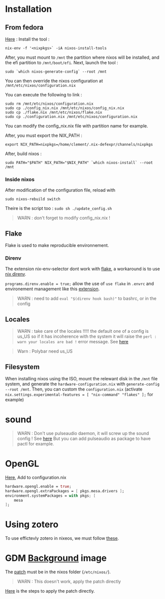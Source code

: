 # Installation

## From fedora

[Here](https://nixos.org/manual/nixos/stable/#sec-installing-from-other-distro) :
Install the tool :

```shell
nix-env -f '<nixpkgs>` -iA nixos-install-tools
```

After, you must mount to `/mnt` the partition where nixos will be installed, and the efi partition to `/mnt/boot/efi`. Next, launch the tool :

```shell
sudo `which nixos-generate-config` --root /mnt
```

You can then override the nixos configuration at `/mnt/etc/nixos/configuration.nix`

You can execute the following to link :

```shell
sudo rm /mnt/etc/nixos/configuration.nix
sudo cp ./config_nix.nix /mnt/etc/nixos/config_nix.nix
sudo cp ./flake.nix /mnt/etc/nixos/flake.nix
sudo cp ./configuration.nix /mnt/etc/nixos/configuration.nix
```

You can modify the config_nix.nix file with partition name for example.

After, you must export the NIX_PATH :

```shelll
export NIX_PATH=nixpkgs=/home/clement/.nix-defexpr/channels/nixpkgs
```

After, build nixos :

```shell
sudo PATH="$PATH" NIX_PATH="$NIX_PATH" `which nixos-install` --root /mnt
```

### Inside nixos

After modification of the configuration file, reload with

```shell
sudo nixos-rebuild switch
```

Theire is the script too : `sudo sh ./update_config.sh`

> WARN : don't forget to modify config_nix.nix !

## Flake

Flake is used to make reproducible environnement.

### Direnv

The extension nix-env-selector dont work with [flake](https://github.com/arrterian/nix-env-selector/issues/53), a workaround is to use [nix direnv](https://github.com/nix-community/nix-direnv).

`programs.direnv.enable = true;` allow the use of `use flake` in `.envrc` and environement management like this [extension](https://marketplace.visualstudio.com/items?itemName=mkhl.direnv).

> WARN : need to add `eval "$(direnv hook bash)"` to bashrc, or in the config

## Locales

> WARN : take care of the locales !!!!! the default one of a config is us_US so if it has incoherence with the system it will raise the `perl : warn your locales are bad !` error message. See [here](https://nixos.org/manual/nixos/stable/options#opt-i18n.defaultLocale)

> Warn : Polybar need us_US

## Filesystem

When installing nixos using the ISO, mount the relewant disk in the `/mnt` file system, and generate the `hardware-configuration.nix` with `generate-config --root /mnt`. Then, you can custom the `configuration.nix` (activate `nix.settings.experimental-features = [ "nix-command" "flakes" ];` for example) 

# sound
> WARN : Don't use pulseaudio daemon, it will screw up the sound config ! See [here](https://discourse.nixos.org/t/cant-get-alsa-nixos-working/644/2) But you can add pulseaudio as package to have pactl for example.

# OpenGL

[Here](https://nixos.wiki/wiki/OpenGL), Add to configuration.nix

```nix
hardware.opengl.enable = true;
hardware.opengl.extraPackages = [ pkgs.mesa.drivers ];
environment.systemPackages = with pkgs; [
    mesa
];
```

# Using zotero

To use effictevly zotero in nixeos, we must follow [these](https://nixos.wiki/wiki/Zotero).

# GDM [Background](https://discourse.nixos.org/t/gdm-background-image-and-theme/12632/4) image

The [patch](https://gitlab.gnome.org/GNOME/gnome-shell/-/issues/3877) must be in the nixos folder (`/etc/nixos/`).

> WARN : This doesn't work, apply the patch directly

[Here](https://discourse.nixos.org/t/unable-to-change-background-in-gdm/33563/4) is the steps to apply the patch directly.
